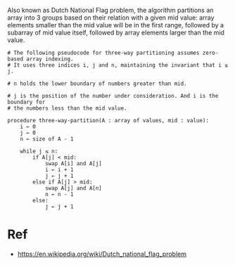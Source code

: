Also known as Dutch National Flag problem, the algorithm partitions an array into 3 groups based on their relation with a given mid value:
array elements smaller than the mid value will be in the first range, followed by a subarray of mid value itself, followed by array
elements larger than the mid value.


```
# The following pseudocode for three-way partitioning assumes zero-based array indexing. 
# It uses three indices i, j and n, maintaining the invariant that i ≤ j.

# n holds the lower boundary of numbers greater than mid.

# j is the position of the number under consideration. And i is the boundary for
# the numbers less than the mid value.

procedure three-way-partition(A : array of values, mid : value):
    i ← 0
    j ← 0
    n ← size of A - 1

    while j ≤ n:
        if A[j] < mid:
            swap A[i] and A[j]
            i ← i + 1
            j ← j + 1
        else if A[j] > mid:
            swap A[j] and A[n]
            n ← n - 1
        else:
            j ← j + 1
```



# Ref
* https://en.wikipedia.org/wiki/Dutch_national_flag_problem
